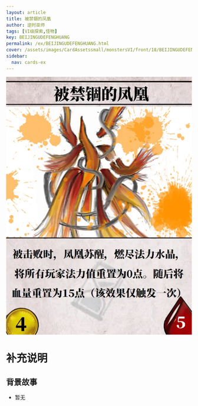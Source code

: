 ```yaml
---
layout: article
title: 被禁锢的凤凰
author: 逆时巫师
tags: [VI级探索,怪物]
key: BEIJINGUDEFENGHUANG
permalink: /ex/BEIJINGUDEFENGHUANG.html
cover: /assets/images/CardAssetssmall/monstersVI/front/18/BEIJINGUDEFENGHUANG.webp
sidebar:
  nav: cards-ex
---
```

![](/assets/images/CardAssets/monstersVI/front/18/BEIJINGUDEFENGHUANG.webp)

# 补充说明



## 背景故事
* 暂无